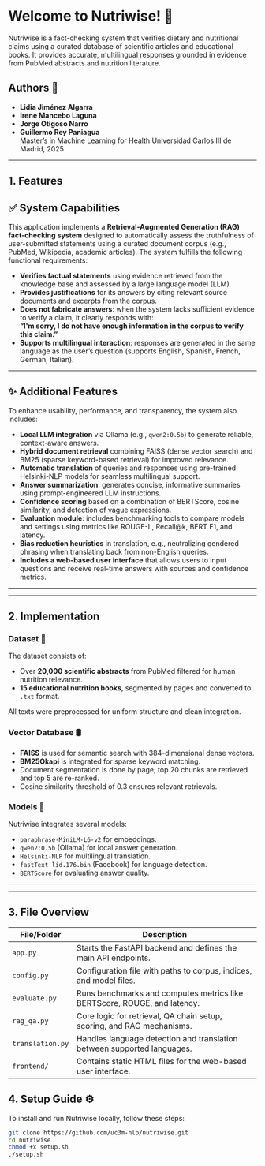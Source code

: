 # Welcome to Nutriwise! 🌿

Nutriwise is a fact-checking system that verifies dietary and nutritional claims using a curated database of scientific articles and educational books. It provides accurate, multilingual responses grounded in evidence from PubMed abstracts and nutrition literature.

## Authors 👥

- **Lidia Jiménez Algarra**  
- **Irene Mancebo Laguna**  
- **Jorge Otigoso Narro**  
- **Guillermo Rey Paniagua**  
Master’s in Machine Learning for Health  Universidad Carlos III de Madrid, 2025
---

## 1. Features

## ✅ System Capabilities

This application implements a **Retrieval-Augmented Generation (RAG) fact-checking system** designed to automatically assess the truthfulness of user-submitted statements using a curated document corpus (e.g., PubMed, Wikipedia, academic articles). The system fulfills the following functional requirements:

- **Verifies factual statements** using evidence retrieved from the knowledge base and assessed by a large language model (LLM).
- **Provides justifications** for its answers by citing relevant source documents and excerpts from the corpus.
- **Does not fabricate answers**: when the system lacks sufficient evidence to verify a claim, it clearly responds with:  
  **“I'm sorry, I do not have enough information in the corpus to verify this claim.”**
- **Supports multilingual interaction**: responses are generated in the same language as the user’s question (supports English, Spanish, French, German, Italian).

---

## ✨ Additional Features

To enhance usability, performance, and transparency, the system also includes:

- **Local LLM integration** via Ollama (e.g., `qwen2:0.5b`) to generate reliable, context-aware answers.
- **Hybrid document retrieval** combining FAISS (dense vector search) and BM25 (sparse keyword-based retrieval) for improved relevance.
- **Automatic translation** of queries and responses using pre-trained Helsinki-NLP models for seamless multilingual support.
- **Answer summarization**: generates concise, informative summaries using prompt-engineered LLM instructions.
- **Confidence scoring** based on a combination of BERTScore, cosine similarity, and detection of vague expressions.
- **Evaluation module**: includes benchmarking tools to compare models and settings using metrics like ROUGE-L, Recall@k, BERT F1, and latency.
- **Bias reduction heuristics** in translation, e.g., neutralizing gendered phrasing when translating back from non-English queries.
- **Includes a web-based user interface** that allows users to input questions and receive real-time answers with sources and confidence metrics.

---

---

## 2. Implementation

### Dataset 🧾

The dataset consists of:

- Over **20,000 scientific abstracts** from PubMed filtered for human nutrition relevance.
- **15 educational nutrition books**, segmented by pages and converted to `.txt` format.

All texts were preprocessed for uniform structure and clean integration.

### Vector Database 🛢️

- **FAISS** is used for semantic search with 384-dimensional dense vectors.
- **BM25Okapi** is integrated for sparse keyword matching.
- Document segmentation is done by page; top 20 chunks are retrieved and top 5 are re-ranked.
- Cosine similarity threshold of 0.3 ensures relevant retrievals.

### Models 🧠

Nutriwise integrates several models:

- `paraphrase-MiniLM-L6-v2` for embeddings.
- `qwen2:0.5b` (Ollama) for local answer generation.
- `Helsinki-NLP` for multilingual translation.
- `fastText lid.176.bin` (Facebook) for language detection.
- `BERTScore` for evaluating answer quality.

---
---
## 3. File Overview
| File/Folder            | Description                                                                 |
|------------------------|-----------------------------------------------------------------------------|
| `app.py`               | Starts the FastAPI backend and defines the main API endpoints.              |
| `config.py`            | Configuration file with paths to corpus, indices, and model files.          |
| `evaluate.py`          | Runs benchmarks and computes metrics like BERTScore, ROUGE, and latency.    |
| `rag_qa.py`            | Core logic for retrieval, QA chain setup, scoring, and RAG mechanisms.      |
| `translation.py`       | Handles language detection and translation between supported languages.     |
| `frontend/`            | Contains static HTML files for the web-based user interface.                |



## 4. Setup Guide ⚙️

To install and run Nutriwise locally, follow these steps:

```bash
git clone https://github.com/uc3m-nlp/nutriwise.git
cd nutriwise
chmod +x setup.sh
./setup.sh
